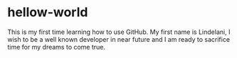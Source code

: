 # hellow-world
This is my first time learning how to use GitHub.
My first name is Lindelani, I wish to be a well known developer in near future and I am ready to sacrifice time for my dreams to come true.
